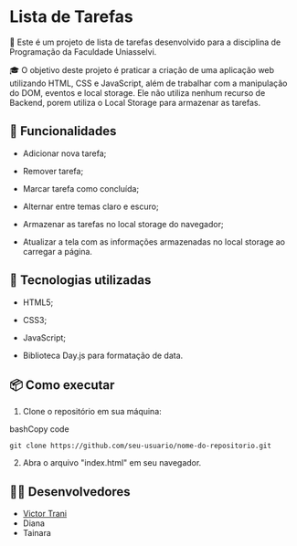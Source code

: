 # Lista de Tarefas

  

📝 Este é um projeto de lista de tarefas desenvolvido para a disciplina de Programação da Faculdade Uniasselvi.

  

🎓 O objetivo deste projeto é praticar a criação de uma aplicação web utilizando HTML, CSS e JavaScript, além de trabalhar com a manipulação do DOM, eventos e local storage. Ele não utiliza nenhum recurso de Backend, porem utiliza o Local Storage para armazenar as tarefas.

  

## 📌 Funcionalidades

  

- Adicionar nova tarefa;

- Remover tarefa;

- Marcar tarefa como concluída;

- Alternar entre temas claro e escuro;

- Armazenar as tarefas no local storage do navegador;

- Atualizar a tela com as informações armazenadas no local storage ao carregar a página.

  

## 🚀 Tecnologias utilizadas

  

- HTML5;

- CSS3;

- JavaScript;

- Biblioteca Day.js para formatação de data.

  

## 📦 Como executar

  

1. Clone o repositório em sua máquina:

  

bashCopy code

  

`git clone https://github.com/seu-usuario/nome-do-repositorio.git`

  

2. Abra o arquivo "index.html" em seu navegador.


## 👨‍💻 Desenvolvedores
- [Victor Trani](https://github.com/Tranivic)
- Diana
- Tainara